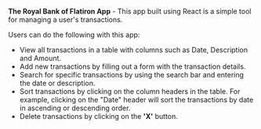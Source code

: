 **The Royal Bank of Flatiron App** -
This app built using React is a simple tool for managing a user's transactions.

Users can do the following with this app:
- View all transactions in a table with columns such as Date, Description and Amount.
- Add new transactions by filling out a form with the transaction details.
- Search for specific transactions by using the search bar and entering the date or description.
- Sort transactions by clicking on the column headers in the table. For example, clicking on the "Date" header will sort the transactions by date in ascending or descending order.
- Delete transactions by clicking on the **'X'** button.